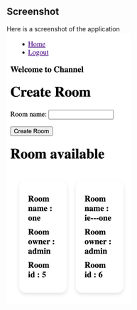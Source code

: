 ## Screenshot

Here is a screenshot of the application
![Screenshot of the application](progres/img2.png)